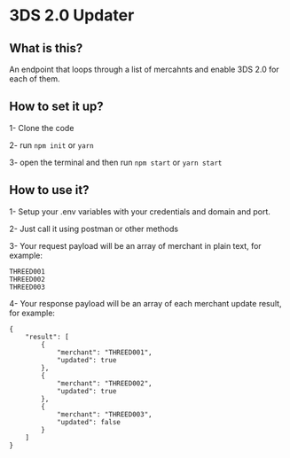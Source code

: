 # 3DS 2.0 Updater

## What is this?
An endpoint that loops through a list of mercahnts and enable 3DS 2.0 for each of them.

## How to set it up?
1- Clone the code

2- run `npm init` or `yarn`

3- open the terminal and then run `npm start` or `yarn start`


## How to use it?
1- Setup your .env variables with your credentials and domain and port.

2- Just call it using postman or other methods

3- Your request payload will be an array of merchant in plain text, for example:

```
THREED001
THREED002
THREED003
```

4- Your response payload will be an array of each merchant update result, for example:

```
{
    "result": [
        {
            "merchant": "THREED001",
            "updated": true
        },
        {
            "merchant": "THREED002",
            "updated": true
        },
        {
            "merchant": "THREED003",
            "updated": false
        }
    ]
}
```
